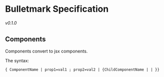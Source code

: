 # Bulletmark Specification

###### v0.1.0

## Components

Components convert to jsx components.

The syntax:

```
{ ComponentName | prop1=val1 ; prop2=val2 | {ChildComponentName | | }}
```
